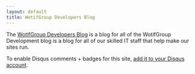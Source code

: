 ```yaml
---
layout: default
title: WotifGroup Developers Blog
---
```


The <a href="http://wotifgroup.github.com/">WotifGroup Developers Blog</a> is a blog for all of the WotifGroup Development blog is a blog for all of our skilled IT staff that help make our sites run.

To enable Disqus comments + badges for this site, [add it to your Disqus account](http://disqus.com/add/).

